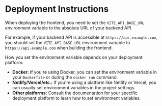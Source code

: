 # Deployment Instructions

When deploying the frontend, you need to set the `VITE_API_BASE_URL` environment variable to the absolute URL of your backend API.

For example, if your backend API is accessible at `https://api.example.com`, you should set the `VITE_API_BASE_URL` environment variable to `https://api.example.com` when building the frontend.

How you set the environment variable depends on your deployment platform:

*   **Docker:** If you're using Docker, you can set the environment variable in your `Dockerfile` or during the `docker run` command.
*   **Netlify/Vercel/etc.:** If you're using a platform like Netlify or Vercel, you can usually set environment variables in the project settings.
*   **Other platforms:** Consult the documentation for your specific deployment platform to learn how to set environment variables.
